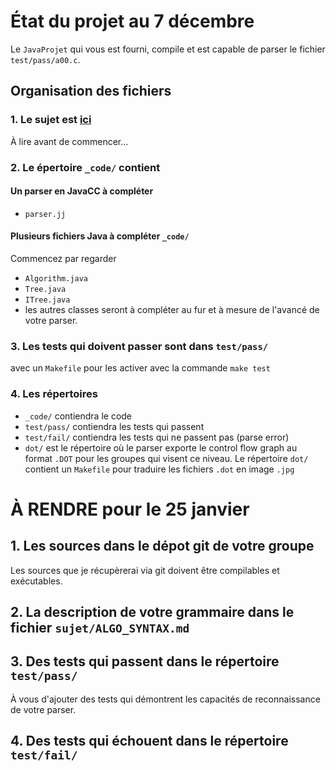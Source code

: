 # État du projet au 7 décembre

Le `JavaProjet` qui vous est fourni, compile et est capable de parser le fichier `test/pass/a00.c`. 

## Organisation des fichiers

### 1. Le sujet est [ici](JavaProject/src/info3/parser/javacc/projet/langageC/sujet/README.md)

À lire avant de commencer...

### 2. Le épertoire `_code/` contient

#### Un parser en JavaCC à compléter

- `parser.jj`

#### Plusieurs fichiers Java à compléter `_code/`

Commencez par regarder
- `Algorithm.java` 
- `Tree.java` 
- `ITree.java`
- les autres classes seront à compléter au fur et à mesure de l'avancé de votre parser.

### 3. Les tests qui doivent passer sont dans `test/pass/`

avec un `Makefile` pour les activer avec la commande `make test`

### 4. Les répertoires

* `_code/` contiendra le code
* `test/pass/` contiendra les tests qui passent
* `test/fail/` contiendra les tests qui ne passent pas (parse error)
* `dot/` est le répertoire où le parser exporte le control flow graph au format `.DOT` pour les groupes qui visent ce niveau. Le répertoire `dot/` contient un `Makefile`  pour traduire les fichiers `.dot` en image `.jpg`


# À RENDRE pour le 25 janvier

## 1. Les sources dans le dépot git de votre groupe

Les sources que je récupèrerai via git doivent être compilables et exécutables.

## 2. La description de votre grammaire dans le fichier `sujet/ALGO_SYNTAX.md`

## 3. Des tests qui passent dans le répertoire `test/pass/`

À vous d'ajouter des tests qui démontrent les capacités de reconnaissance de votre parser.

## 4. Des tests qui échouent dans le répertoire `test/fail/`
